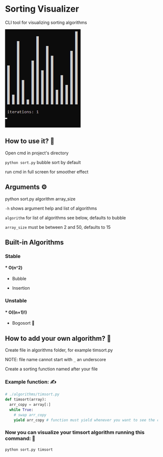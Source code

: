# Sorting Visualizer
CLI tool for visualizing sorting algorithms

![Alt text](/example.gif?raw=true)

##  How to use it? 🤔

Open cmd in project's directory

`python sort.py` bubble sort by default

run cmd in full screen for smoother effect

## Arguments ⚙️

python sort.py algorithm array_size

`-h` shows argument help and list of algorithms

`algorithm` for list of algorithms see below, defaults to bubble

`array_size` must be between 2 and 50, defaults to 15

## Built-in Algorithms

### Stable

#### * O(n^2)

* Bubble

* Insertion

### Unstable

#### * O((n+1)!)

* Bogosort 💩

## How to add your own algorithm? 💪

Create file in algorithms folder, for example timsort.py

NOTE: file name cannot start with `_` an underscore

Create a sorting function named after your file

### Example function: ✍️
```py
# ./algorithms/timsort.py
def timsort(array):
  arr_copy = array[:]
  while True:
    # swap arr_copy
    yield arr_copy # function must yield whenever you want to see the change
```

### Now you can visualize your timsort algorithm running this command: 👀

`python sort.py timsort`
